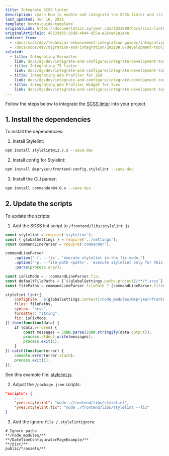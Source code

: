 ```yaml
---
title: Integrate SCSS linter
description: Learn how to enable and integrate the SCSS linter and its dependencies for your Spryker based project
last_updated: Jun 16, 2021
template: howto-guide-template
originalLink: https://documentation.spryker.com/2021080/docs/scss-linter-integration-guide
originalArticleId: 45333d65-56d9-4b44-855a-e26ce42a1e4a
redirect_from:
  - /docs/scos/dev/technical-enhancement-integration-guides/integrating-development-tools/integrating-scss-linter.html
  - /docs/scos/dev/migration-and-integration/202108.0/development-tools/scss-linter-integration-guide.html
related:
  - title: Integrating Formatter
    link: docs/dg/dev/integrate-and-configure/integrate-development-tools/integrate-formatter.html
  - title: Integrating TS linter
    link: docs/dg/dev/integrate-and-configure/integrate-development-tools/integrate-ts-linter.html
  - title: Integrating Web Profiler for Zed
    link: docs/dg/dev/integrate-and-configure/integrate-development-tools/integrate-web-profiler-for-zed.html
  - title: Integrating Web Profiler Widget for Yves
    link: docs/dg/dev/integrate-and-configure/integrate-development-tools/integrate-web-profiler-widget-for-yves.html
---
```


Follow the steps below to integrate the [SCSS linter](/docs/dg/dev/sdks/sdk/development-tools/scss-linter.html) into your project.

## 1. Install the dependencies

To install the dependencies:
1. Install Stylelint:

```bash
npm install stylelint@13.7.x --save-dev
```

2. Install config for Stylelint:

```bash
npm install @spryker/frontend-config.stylelint --save-dev
```

3. Install the CLI parser:

```bash
npm install commander@4.0.x --save-dev
```

## 2. Update the scripts

To update the scripts:

1. Add the SCSS lint script to `/frontend/libs/stylelint.js`

```js
const stylelint = require('stylelint');
const { globalSettings } = require('../settings');
const commandLineParser = require('commander');

commandLineParser
    .option('-f, --fix', 'execute stylelint in the fix mode.')
    .option('-p, --file-path <path>', 'execute stylelint only for this file.')
    .parse(process.argv);

const isFixMode = !!commandLineParser.fix;
const defaultFilePaths = [`${globalSettings.paths.project}/**/*.scss`];
const filePaths = commandLineParser.filePath ? [commandLineParser.filePath] : defaultFilePaths;

stylelint.lint({
    configFile: `${globalSettings.context}/node_modules/@spryker/frontend-config.stylelint/.stylelintrc.json`,
    files: filePaths,
    syntax: "scss",
    formatter: "string",
    fix: isFixMode,
}).then(function(data) {
    if (data.errored) {
        const messages = JSON.parse(JSON.stringify(data.output));
        process.stdout.write(messages);
        process.exit(1);
    }
}).catch(function(error) {
    console.error(error.stack);
    process.exit(1);
});
```

See this example file: [stylelint.js](https://github.com/spryker-shop/suite/blob/master/frontend/libs/stylelint.js).

2. Adjust the `/package.json` scripts:

```json
"scripts": {
    ....
    "yves:stylelint": "node ./frontend/libs/stylelint",
    "yves:stylelint:fix": "node ./frontend/libs/stylelint --fix"
}
```

3. Add the ignore `file /.stylelintignore`:

```text
# Ignore paths
**/node_modules/**
**/DateTimeConfiguratorPageExample/**
**/dist/**
public/*/assets/**
```
